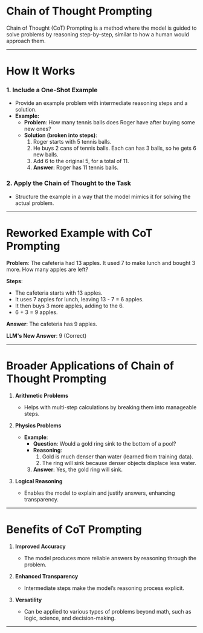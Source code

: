 # Chain of Thought Prompting

Chain of Thought (CoT) Prompting is a method where the model is guided to solve problems by reasoning step-by-step, similar to how a human would approach them.

---

# How It Works

### 1. Include a One-Shot Example
- Provide an example problem with intermediate reasoning steps and a solution.
- **Example:**
  - **Problem**: How many tennis balls does Roger have after buying some new ones?
  - **Solution (broken into steps)**:
    1. Roger starts with 5 tennis balls.
    2. He buys 2 cans of tennis balls. Each can has 3 balls, so he gets 6 new balls.
    3. Add 6 to the original 5, for a total of 11.
    4. **Answer**: Roger has 11 tennis balls.

### 2. Apply the Chain of Thought to the Task
- Structure the example in a way that the model mimics it for solving the actual problem.

---

# Reworked Example with CoT Prompting

**Problem**: The cafeteria had 13 apples. It used 7 to make lunch and bought 3 more. How many apples are left?

**Steps**:
- The cafeteria starts with 13 apples.
- It uses 7 apples for lunch, leaving 13 - 7 = 6 apples.
- It then buys 3 more apples, adding to the 6.
- 6 + 3 = 9 apples.

**Answer**: The cafeteria has 9 apples.

**LLM's New Answer**: 9 (Correct)

---

# Broader Applications of Chain of Thought Prompting

1. **Arithmetic Problems**
   - Helps with multi-step calculations by breaking them into manageable steps.

2. **Physics Problems**
   - **Example**:
     - **Question**: Would a gold ring sink to the bottom of a pool?
     - **Reasoning**:
       1. Gold is much denser than water (learned from training data).
       2. The ring will sink because denser objects displace less water.
     3. **Answer**: Yes, the gold ring will sink.

3. **Logical Reasoning**
   - Enables the model to explain and justify answers, enhancing transparency.

---

# Benefits of CoT Prompting

1. **Improved Accuracy**
   - The model produces more reliable answers by reasoning through the problem.

2. **Enhanced Transparency**
   - Intermediate steps make the model’s reasoning process explicit.

3. **Versatility**
   - Can be applied to various types of problems beyond math, such as logic, science, and decision-making.

---
